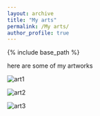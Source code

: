 ```yaml
---
layout: archive
title: "My arts"
permalink: /My arts/
author_profile: true
---
```


{% include base_path %}

here are some of my artworks





![art1](https://user-images.githubusercontent.com/89746186/131265449-0dee6809-46e2-4bc0-8f7e-37222cc679a6.jpg)

![art2](https://user-images.githubusercontent.com/89746186/131265456-6d42c22d-8a36-4da1-99fe-cfde9757c4ac.jpg)

![art3](https://user-images.githubusercontent.com/89746186/131265459-b44ccdf4-8d7a-4ba6-b2e1-a8a146e80707.jpg)
